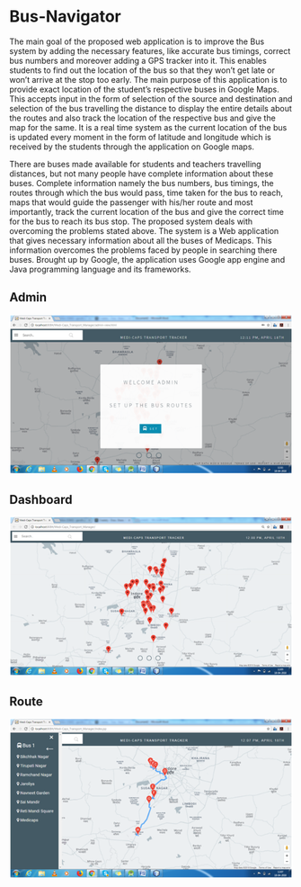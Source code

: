 # Bus-Navigator

The main goal of the proposed web application is to improve the Bus system by adding the
necessary features, like accurate bus timings, correct bus numbers and moreover adding a GPS
tracker into it. This enables students to find out the location of the bus so that they won’t get late
or won’t arrive at the stop too early. The main purpose of this application is to provide exact
location of the student’s respective buses in Google Maps. This accepts input in the form of
selection of the source and destination and selection of the bus travelling the distance to display
the entire details about the routes and also track the location of the respective bus and give the
map for the same. It is a real time system as the current location of the bus is updated every
moment in the form of latitude and longitude which is received by the students through the
application on Google maps.

There are buses made available for students and teachers travelling distances, but not many
people have complete information about these buses. Complete information namely the bus
numbers, bus timings, the routes through which the bus would pass, time taken for the bus to
reach, maps that would guide the passenger with his/her route and most importantly, track the
current location of the bus and give the correct time for the bus to reach its bus stop. The
proposed system deals with overcoming the problems stated above. The system is a Web
application that gives necessary information about all the buses of Medicaps. This information
overcomes the problems faced by people in searching there buses. Brought up by Google, the
application uses Google app engine and Java programming language and its frameworks.

## Admin
![known](https://github.com/priyanshugandhi/Bus-Navigator/blob/master/uploads/admin-view.png)


## Dashboard
![known](https://github.com/priyanshugandhi/Bus-Navigator/blob/master/uploads/dashboard.png)


## Route
![known](https://github.com/priyanshugandhi/Bus-Navigator/blob/master/uploads/route.png)

